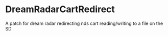 # DreamRadarCartRedirect
A patch for dream radar redirecting nds cart reading/writing to a file on the SD
